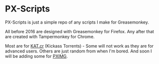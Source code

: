 # PX-Scripts
PX-Scripts is just a simple repo of any scripts I make for Greasemonkey.

All before 2016 are designed with Greasemonkey for Firefox.
Any after that are created with Tampermonkey for Chrome.

Most are for [KAT.cr](https://kat.cr/) (Kickass Torrents) - Some will not work as they are for advanced users.
Others are just random from when I'm bored.
And soon I will be adding some for [PXIMG](https://pximg.xyz/).